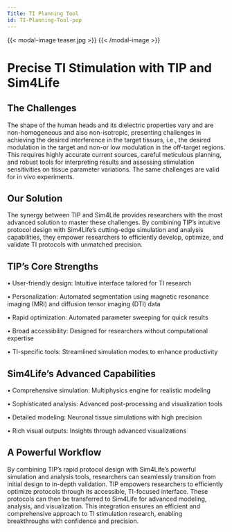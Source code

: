 ```yaml
---
Title: TI Planning Tool
id: TI-Planning-Tool-pop
---
```

{{< modal-image teaser.jpg >}}
{{< /modal-image >}}

# Precise TI Stimulation with TIP and Sim4Life

## The Challenges
The shape of the human heads and its dielectric properties vary and are non-homogeneous and also non-isotropic, presenting challenges in achieving the desired interference in the target tissues, i.e., the desired modulation in the target and non-or low modulation in the off-target regions. This requires highly accurate current sources, careful meticulous planning, and robust tools for interpreting results and assessing stimulation sensitivities on tissue parameter variations. The same challenges are valid for in vivo experiments. 

## Our Solution
The synergy between TIP and Sim4Life provides researchers with the most advanced solution to master these challenges. By combining TIP’s intuitive protocol design with Sim4Life’s cutting-edge simulation and analysis capabilities, they empower researchers to efficiently develop, optimize, and validate TI protocols with unmatched precision.

## TIP’s Core Strengths

• User-friendly design: Intuitive interface tailored for TI research

• Personalization: Automated segmentation using magnetic resonance imaging (MRI) and diffusion tensor imaging (DTI) data 

• Rapid optimization: Automated parameter sweeping for quick results

• Broad accessibility: Designed for researchers without computational expertise

• TI-specific tools: Streamlined simulation modes to enhance productivity

## Sim4Life’s Advanced Capabilities

• Comprehensive simulation: Multiphysics engine for realistic modeling

• Sophisticated analysis: Advanced post-processing and visualization tools

• Detailed modeling: Neuronal tissue simulations with high precision

• Rich visual outputs: Insights through advanced visualizations

## A Powerful Workflow

By combining TIP’s rapid protocol design with Sim4Life’s powerful simulation and analysis tools, researchers can seamlessly transition from initial design to in-depth validation. TIP empowers researchers to efficiently optimize protocols through its accessible, TI-focused interface. These protocols can then be transferred to Sim4Life for advanced modeling, analysis, and visualization.
This integration ensures an efficient and comprehensive approach to TI stimulation research, enabling breakthroughs with confidence and precision.
